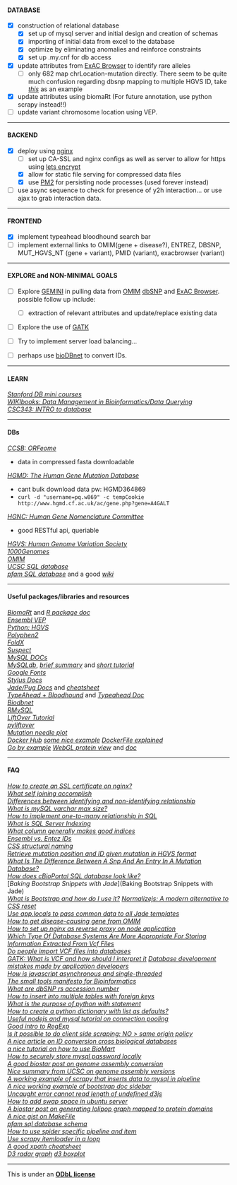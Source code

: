 
#### DATABASE

- [x] construction of relational database
  - [x] set up of mysql server and initial design and creation of schemas  
  - [x] importing of initial data from excel to the database
  - [x] optimize by eliminating anomalies and reinforce constraints
  - [x] set up .my.cnf for db access
- [x] update attributes from [ExAC Browser](http://exac.broadinstitute.org/) to identify rare alleles  
  - [ ] only 682 map chrLocation-mutation directly. There seem to be quite much confusion regarding dbsnp mapping to multiple HGVS ID, take [_this_](http://exac.broadinstitute.org/variant/10-82034395-A-C) as an example  
- [x] update attributes using biomaRt (For future annotation, use python scrapy instead!!)
- [ ] update variant chromosome location using VEP.

---

#### BACKEND

- [x] deploy using [nginx](http://nginx.org/en/)
  - [ ] set up CA-SSL and nginx configs as well as server to allow for https using [lets encrypt](https://letsencrypt.org/)
  - [x] allow for static file serving for compressed data files
  - [x] use [PM2](http://pm2.keymetrics.io/) for persisting node processes (used forever instead)
- [ ] use async sequence to check for presence of y2h interaction... or use ajax to grab interaction data.

---

#### FRONTEND

- [x] implement typeahead bloodhound search bar
- [ ] implement external links to OMIM(gene + disease?), ENTREZ, DBSNP, MUT_HGVS_NT (gene + variant), PMID (variant), exacbrowser (variant)

-----

#### EXPLORE and NON-MINIMAL GOALS

- [ ] Explore [GEMINI](http://gemini.readthedocs.io/en/latest/) in pulling data from [OMIM](http://www.omim.org/) [dbSNP](http://www.ncbi.nlm.nih.gov/SNP/) and [ExAC Browser](http://exac.broadinstitute.org/). possible follow up include:   
  - [ ] extraction of relevant attributes and update/replace existing data
- [ ] Explore the use of [GATK](https://www.broadinstitute.org/gatk/)
- [ ] Try to implement server load balancing...
- [ ] perhaps use [bioDBnet](https://biodbnet-abcc.ncifcrf.gov/db/db2db.php) to convert IDs.


----

#### LEARN

[_Stanford DB mini courses_](https://lagunita.stanford.edu/courses/DB/2014/SelfPaced/about)   
[_WIKIbooks: Data Management in Bioinformatics/Data Querying_](https://en.wikibooks.org/wiki/Data_Management_in_Bioinformatics/Data_Querying)   
[_CSC343: INTRO to database_](http://www.cdf.toronto.edu/~csc343h/winter/)  

---


#### DBs

[_CCSB: ORFeome_](http://horfdb.dfci.harvard.edu/index.php?page=orfsearch)   
  + data in compressed fasta downloadable     

[_HGMD: The Human Gene Mutation Database_](http://www.hgmd.cf.ac.uk/ac/index.php)         
  + cant bulk download data pw: HGMD364869   
  + `curl -d "username=pq.w869" -c tempCookie http://www.hgmd.cf.ac.uk/ac/gene.php?gene=A4GALT`  

[_HGNC: Human Gene Nomenclature Committee_](http://www.genenames.org/help/rest-web-service-help)             
  + good RESTful api, queriable    

[_HGVS: Human Genome Variation Society_](http://www.hgvs.org/mutnomen/)           
[_1000Genomes_](http://www.1000genomes.org/data)   
[_OMIM_](http://www.omim.org/)  
[_UCSC SQL database_](https://genome.ucsc.edu/goldenpath/help/mysql.html)  
[_pfam SQL database_](http://pfam.xfam.org/help#tabview=tab12) and a good [_wiki_](http://wiki.christophchamp.com/index.php?title=Pfam)  

---

#### Useful packages/libraries and resources

[_BiomaRt_](https://bioconductor.org/packages/release/bioc/html/biomaRt.html) and [_R package doc_](https://bioconductor.org/packages/release/bioc/vignettes/biomaRt/inst/doc/biomaRt.pdf)   
[_Ensembl VEP_](http://rest.ensembl.org/#Variation)  
[_Python: HGVS_](http://hgvs.readthedocs.io/en/0.4.x/)   
[_Polyphen2_](http://genetics.bwh.harvard.edu/pph2/dokuwiki/faq#automated_batch_submission)  
[_FoldX_](http://foldxsuite.crg.eu/)  
[_Suspect_](http://www.sbg.bio.ic.ac.uk/~suspect/)    
[_MySQL DOCs_](https://dev.mysql.com/doc/)  
[_MySQLdb_](http://mysql-python.sourceforge.net/MySQLdb-1.2.2/), [_brief summary_](http://mysql-python.sourceforge.net/MySQLdb.html) and [_short tutorial_](http://www.tutorialspoint.com/python/python_database_access.htm)  
[_Google Fonts_](https://www.google.com/fonts)   
[_Stylus Docs_](http://stylus-lang.com/try.html#?code=body%20%7B%0A%20%20font%3A%2014px%2F1.5%20Helvetica%2C%20arial%2C%20sans-serif%3B%0A%20%20%23logo%20%7B%0A%20%20%20%20border-radius%3A%205px%3B%0A%20%20%7D%0A%7D)    
[_Jade/Pug Docs_](http://jade-lang.com/reference/) and [_cheatsheet_](https://naltatis.github.io/jade-syntax-docs/)  
[_TypeAhead + Bloodhound_](https://twitter.github.io/typeahead.js/examples/) and [_Typeahead Doc_](https://github.com/twitter/typeahead.js/blob/master/doc/jquery_typeahead.md)   
[_Biodbnet_](https://biodbnet-abcc.ncifcrf.gov/webServices/RestWebService.php)    
[_RMySQL_](https://cran.r-project.org/web/packages/RMySQL/RMySQL.pdf)   
[_LiftOver Tutorial_](http://genome.sph.umich.edu/wiki/LiftOver)   
[_pyliftover_](https://pypi.python.org/pypi/pyliftover)  
[_Mutation needle plot_](https://github.com/bbglab/muts-needle-plot)  
[_Docker Hub_](https://hub.docker.com/explore/) [_some nice example_](https://docs.docker.com/engine/tutorials/) [_DockerFile explained_](https://www.digitalocean.com/community/tutorials/docker-explained-using-dockerfiles-to-automate-building-of-images)  
[_Go by example_](https://gobyexample.com/)
[_WebGL protein view_](https://github.com/biasmv/pv)  and [_doc_](https://pv.readthedocs.io/en/v1.8.1/intro.html#getting-the-pv-source-code)  



-----

#### FAQ

[_How to create an SSL certificate on nginx?_](https://www.digitalocean.com/community/tutorials/how-to-create-an-ssl-certificate-on-nginx-for-ubuntu-14-04)    
[_What self joining accomplish_](http://www.programmerinterview.com/index.php/database-sql/what-is-a-self-join/)   
[_Differences between identifying and non-identifying relationship_](http://stackoverflow.com/questions/762937/whats-the-difference-between-identifying-and-non-identifying-relationships)  
[_What is mySQL varchar max size?_](http://stackoverflow.com/questions/13506832/what-is-the-mysql-varchar-max-size)  
[_How to implement one-to-many relationship in SQL_](http://stackoverflow.com/questions/7296846/how-to-implement-one-to-one-one-to-many-and-many-to-many-relationships-while-de)    
[_What is SQL Server Indexing_](http://odetocode.com/Articles/70.aspx)  
[_What column generally makes good indices_](http://stackoverflow.com/questions/107132/what-columns-generally-make-good-indexes)     
[_Ensembl vs. Entez IDs_](https://www.biostars.org/p/16505/)  
[_CSS structural naming_](http://sixrevisions.com/css/css-tips/css-tip-2-structural-naming-convention-in-css/)  
[_Retrieve mutation position and ID given mutation in HGVS format_](https://www.biostars.org/p/107493/)  
[_What Is The Difference Between A Snp And An Entry In A Mutation Database?_](https://www.biostars.org/p/2812/)  
[_How does cBioPortal SQL database look like?_](https://github.com/cBioPortal/cbioportal/tree/master/core/src/main/resources/db)  
[_Baking Bootstrap Snippets with Jade_](Baking Bootstrap Snippets with Jade)  
[_What is Bootstrap and how do I use it?_](https://www.taniarascia.com/what-is-bootstrap-and-how-do-i-use-it/)
[_Normalizejs: A modern alternative to CSS reset_](https://github.com/necolas/normalize.css)   
[_Use app.locals to pass common data to all Jade templates_](http://stackoverflow.com/questions/23494839/layout-jade-navigation-bar)  
[_How to get disease-causing gene from OMIM_](https://www.biostars.org/p/118566/)  
[_How to set up nginx as reverse proxy on node application_](https://gist.github.com/joemccann/644282)  
[_Which Type Of Database Systems Are More Appropriate For Storing Information Extracted From Vcf Files_](https://www.biostars.org/p/65920/)  
[_Do people import VCF files into databases_](https://www.biostars.org/p/7372/)  
[_GATK: What is VCF and how should I interpret it_](http://gatkforums.broadinstitute.org/gatk/discussion/1268/what-is-a-vcf-and-how-should-i-interpret-it)
[_Database development mistakes made by application developers_](http://stackoverflow.com/questions/621884/database-development-mistakes-made-by-application-developers)  
[_How is javascript asynchronous and single-threaded_](http://www.sohamkamani.com/blog/2016/03/14/wrapping-your-head-around-async-programming/)  
[_The small tools manifesto for Bioinformatics_](https://github.com/pjotrp/bioinformatics)  
[_What are dbSNP rs accession number_](http://www.ncbi.nlm.nih.gov/SNP/get_html.cgi?whichHtml=how_to_submit#REFSNP)  
[_How to insert into multiple tables with foreign keys_](http://www.rndblog.com/insert-into-multiple-mysql-tables-linked-by-a-foreign-key/)  
[_What is the purpose of python with statement_](http://effbot.org/zone/python-with-statement.htm)  
[_How to create a python dictionary with list as defaults?_](http://stackoverflow.com/questions/28194184/how-do-i-create-a-dictionary-with-keys-from-a-list-and-values-separate-empty-lis)  
[_Useful nodejs and mysql tutorial on connection pooling_](http://stackoverflow.com/questions/6731214/node-mysql-connection-pooling)  
[_Good intro to RegExp_](http://www.w3schools.com/jsref/jsref_obj_regexp.asp)   
[_Is it possible to do client side scraping: NO > same origin policy_](http://stackoverflow.com/questions/9149672/is-there-any-javascript-and-client-side-wget-implementation)  
[_A nice article on ID conversion cross biological databases_](https://humgenomics.biomedcentral.com/articles/10.1186/1479-7364-5-6-703)   
[_a nice tutorial on how to use BioMart_](http://davetang.org/muse/2012/04/27/learning-to-use-biomart/)  
[_How to securely store mysql password locally_](http://dev.mysql.com/doc/refman/5.7/en/password-security-user.html)  
[_A good biostar post on genome assembly conversion_](https://www.biostars.org/p/65558/)   
[_Nice summary from UCSC on genome assembly versions_](http://genome.ucsc.edu/FAQ/FAQreleases.html)  
[_A working example of scrapy that inserts data to mysql in pipeline_](https://github.com/rolando/dirbot-mysql)  
[_A nice working example of bootstrap doc sidebar_](http://www.java2s.com/Tutorials/HTML_CSS/Bootstrap_Example/Nav/Create_Side_Navbar.htm)  
[_Uncaught error cannot read length of undefined d3js_](http://stackoverflow.com/questions/17181421/uncaught-typeerror-cannot-call-method-push-of-undefined-d3-force-layout)  
[_How to add swap space in ubuntu server_](https://www.digitalocean.com/community/tutorials/how-to-add-swap-on-ubuntu-14-04)   
[_A biostar post on generating lolipop graph mapped to protein domains_](https://www.biostars.org/p/61049/)   
[_A nice gist on MakeFile_](https://gist.github.com/isaacs/62a2d1825d04437c6f08)   
[_pfam sql database schema_](http://pfam.xfam.org/help#tabview=tab11)   
[_How to use spider specific pipeline and item_](http://stackoverflow.com/questions/10543997/scrapy-how-to-change-spider-settings-after-start-crawling)    
[_Use scrapy itemloader in a loop_](http://stackoverflow.com/questions/37658950/using-scrapy-itemloader-in-a-loop)   
[_A good xpath cheatsheet_](http://ricostacruz.com/cheatsheets/xpath.html)   
[_D3 radar graph_](http://bl.ocks.org/nbremer/6506614)
[_d3 boxplot_](http://bl.ocks.org/mattbrehmer/12ea86353bc807df2187)  


---
This is under an [__ODbL license__](http://opendatacommons.org/licenses/odbl/1.0/)

